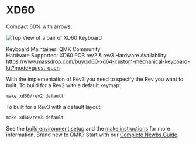 XD60
==

Compact 60% with arrows.

![Top View of a pair of XD60 Keyboard](https://i.imgur.com/3Jq2743.jpg)

Keyboard Maintainer: QMK Community  
Hardware Supported: XD60 PCB rev2 & rev3
Hardware Availability: https://www.massdrop.com/buy/xd60-xd64-custom-mechanical-keyboard-kit?mode=guest_open

With the implementation of Rev3 you need to specify the Rev you want to built.
To build for a Rev2 with a default keymap:

```make xd60/rev2:default```

To built for a Rev3 with a default layout:

```make xd60/rev3:default```

See the [build environment setup](https://docs.qmk.fm/#/getting_started_build_tools) and the [make instructions](https://docs.qmk.fm/#/getting_started_make_guide) for more information. Brand new to QMK? Start with our [Complete Newbs Guide](https://docs.qmk.fm/#/newbs).
